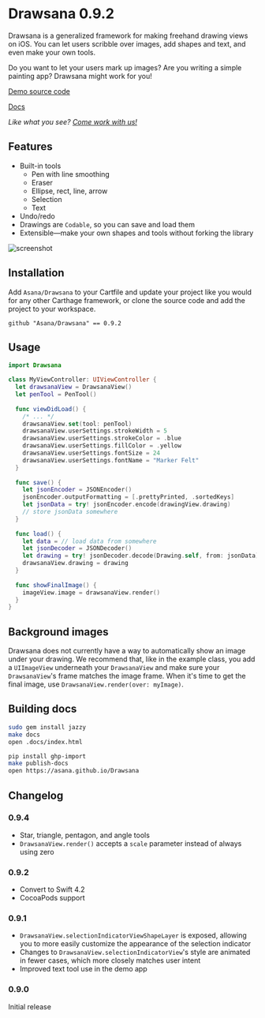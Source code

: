 #  Drawsana 0.9.2

Drawsana is a generalized framework for making freehand drawing views on iOS. You can
let users scribble over images, add shapes and text, and even make your own tools.

Do you want to let your users mark up images? Are you writing a simple painting app?
Drawsana might work for you!

[Demo source code](https://github.com/Asana/Drawsana/blob/master/Drawsana%20Demo/ViewController.swift)

[Docs](https://asana.github.io/Drawsana)

_Like what you see? [Come work with us!](https://asana.com/jobs/apply/874145/software-engineerios)_

## Features

* Built-in tools
  * Pen with line smoothing
  * Eraser
  * Ellipse, rect, line, arrow
  * Selection
  * Text
* Undo/redo
* Drawings are `Codable`, so you can save and load them
* Extensible—make your own shapes and tools without forking the library

![screenshot](https://raw.githubusercontent.com/asana/Drawsana/master/demo.gif)

## Installation

Add `Asana/Drawsana` to your Cartfile and update your project like you would for any other
Carthage framework, or clone the source code and add the project to your workspace.

```
github "Asana/Drawsana" == 0.9.2
```

## Usage

```swift
import Drawsana

class MyViewController: UIViewController {
  let drawsanaView = DrawsanaView()
  let penTool = PenTool()
  
  func viewDidLoad() {
    /* ... */
    drawsanaView.set(tool: penTool)
    drawsanaView.userSettings.strokeWidth = 5
    drawsanaView.userSettings.strokeColor = .blue
    drawsanaView.userSettings.fillColor = .yellow
    drawsanaView.userSettings.fontSize = 24
    drawsanaView.userSettings.fontName = "Marker Felt"
  }
  
  func save() {
    let jsonEncoder = JSONEncoder()
    jsonEncoder.outputFormatting = [.prettyPrinted, .sortedKeys]
    let jsonData = try! jsonEncoder.encode(drawingView.drawing)
    // store jsonData somewhere
  }
  
  func load() {
    let data = // load data from somewhere
    let jsonDecoder = JSONDecoder()
    let drawing = try! jsonDecoder.decode(Drawing.self, from: jsonData)
    drawsanaView.drawing = drawing
  }
  
  func showFinalImage() {
    imageView.image = drawsanaView.render() 
  }
}
```

## Background images

Drawsana does not currently have a way to automatically show an image under your drawing.
We recommend that, like in the example class, you add a `UIImageView` underneath your
`DrawsanaView` and make sure your `DrawsanaView`'s frame matches the image frame. When
it's time to get the final image, use `DrawsanaView.render(over: myImage)`.

## Building docs

```sh
sudo gem install jazzy
make docs
open .docs/index.html

pip install ghp-import
make publish-docs
open https://asana.github.io/Drawsana
```

## Changelog

### 0.9.4
* Star, triangle, pentagon, and angle tools
* `DrawsanaView.render()` accepts a `scale` parameter instead of always using zero

### 0.9.2
* Convert to Swift 4.2
* CocoaPods support

### 0.9.1

* `DrawsanaView.selectionIndicatorViewShapeLayer` is exposed, allowing you to more
  easily customize the appearance of the selection indicator
* Changes to `DrawsanaView.selectionIndicatorView`'s style are animated in fewer
  cases, which more closely matches user intent
* Improved text tool use in the demo app

### 0.9.0

Initial release
